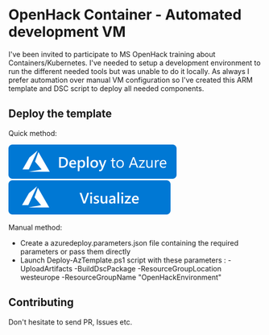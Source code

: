 # OpenHack Container - Automated development VM

I've been invited to participate to MS OpenHack training about Containers/Kubernetes.
I've needed to setup a development environment to run the different needed tools but was unable to do it locally.
As always I prefer automation over manual VM configuration so I've created this ARM template and DSC script to deploy all needed components.

## Deploy the template

Quick method:

[![Deploy To Azure](https://raw.githubusercontent.com/Azure/azure-quickstart-templates/master/1-CONTRIBUTION-GUIDE/images/deploytoazure.svg?sanitize=true)](https://portal.azure.com/#create/Microsoft.Template/uri/https%3A%2F%2Fraw.githubusercontent.com%2Fjbpaux%2FOpenHackEnvironment%2Fmaster%2Fazuredeploy.json)  [![Visualize](https://raw.githubusercontent.com/Azure/azure-quickstart-templates/master/1-CONTRIBUTION-GUIDE/images/visualizebutton.svg?sanitize=true)](http://armviz.io/#/?load=https%3A%2F%2Fraw.githubusercontent.com%2Fjbpaux%2FOpenHackEnvironment%2Fmaster%2Fazuredeploy.json)


Manual method:

* Create a azuredeploy.parameters.json file containing the required parameters or pass them directly
* Launch Deploy-AzTemplate.ps1 script with these parameters : -UploadArtifacts -BuildDscPackage -ResourceGroupLocation westeurope -ResourceGroupName "OpenHackEnvironment"

## Contributing

Don't hesitate to send PR, Issues etc.
